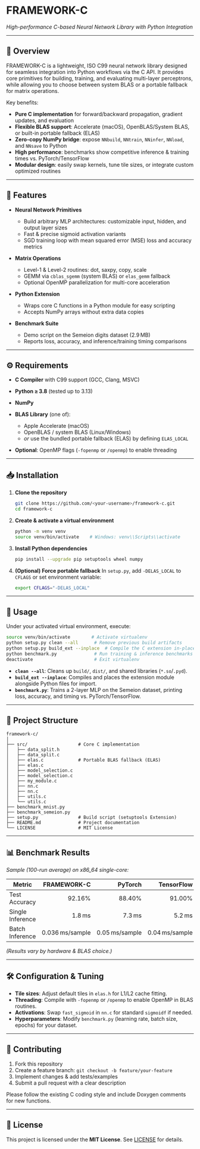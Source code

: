 # FRAMEWORK-C

*High-performance C-based Neural Network Library with Python Integration*

---

## 📖 Overview

FRAMEWORK-C is a lightweight, ISO C99 neural network library designed for seamless integration into Python workflows via the C API. It provides core primitives for building, training, and evaluating multi-layer perceptrons, while allowing you to choose between system BLAS or a portable fallback for matrix operations.

Key benefits:

* **Pure C implementation** for forward/backward propagation, gradient updates, and evaluation
* **Flexible BLAS support**: Accelerate (macOS), OpenBLAS/System BLAS, or built-in portable fallback (ELAS)
* **Zero-copy NumPy bridge**: expose `NNbuild`, `NNtrain`, `NNinfer`, `NNload`, and `NNsave` to Python
* **High performance**: benchmarks show competitive inference & training times vs. PyTorch/TensorFlow
* **Modular design**: easily swap kernels, tune tile sizes, or integrate custom optimized routines

---

## 🚀 Features

* **Neural Network Primitives**

  * Build arbitrary MLP architectures: customizable input, hidden, and output layer sizes
  * Fast & precise sigmoid activation variants
  * SGD training loop with mean squared error (MSE) loss and accuracy metrics

* **Matrix Operations**

  * Level-1 & Level-2 routines: dot, saxpy, copy, scale
  * GEMM via `cblas_sgemm` (system BLAS) or `elas_gemm` fallback
  * Optional OpenMP parallelization for multi-core acceleration

* **Python Extension**

  * Wraps core C functions in a Python module for easy scripting
  * Accepts NumPy arrays without extra data copies

* **Benchmark Suite**

  * Demo script on the Semeion digits dataset (2.9 MB)
  * Reports loss, accuracy, and inference/training timing comparisons

---

## ⚙️ Requirements

* **C Compiler** with C99 support (GCC, Clang, MSVC)
* **Python ≥ 3.8** (tested up to 3.13)
* **NumPy**
* **BLAS Library** (one of):

  * Apple Accelerate (macOS)
  * OpenBLAS / system BLAS (Linux/Windows)
  * *or* use the bundled portable fallback (ELAS) by defining `ELAS_LOCAL`
* **Optional**: OpenMP flags (`-fopenmp` or `/openmp`) to enable threading

---

## 📥 Installation

1. **Clone the repository**

   ```bash
   git clone https://github.com/<your-username>/framework-c.git
   cd framework-c
   ```
2. **Create & activate a virtual environment**

   ```bash
   python -m venv venv
   source venv/bin/activate    # Windows: venv\\Scripts\\activate
   ```
3. **Install Python dependencies**

   ```bash
   pip install --upgrade pip setuptools wheel numpy
   ```
4. **(Optional) Force portable fallback**
   In `setup.py`, add `-DELAS_LOCAL` to `CFLAGS` or set environment variable:

   ```bash
   export CFLAGS="-DELAS_LOCAL"
   ```

---

## 🔧 Usage

Under your activated virtual environment, execute:

```bash
source venv/bin/activate        # Activate virtualenv
python setup.py clean --all      # Remove previous build artifacts
python setup.py build_ext --inplace  # Compile the C extension in-place
python benchmark.py              # Run training & inference benchmarks
deactivate                       # Exit virtualenv
```

* **`clean --all`**: Cleans up `build/`, `dist/`, and shared libraries (`*.so`/`.pyd`).
* **`build_ext --inplace`**: Compiles and places the extension module alongside Python files for import.
* **`benchmark.py`**: Trains a 2-layer MLP on the Semeion dataset, printing loss, accuracy, and timing vs. PyTorch/TensorFlow.

---

## 📂 Project Structure

```
framework-c/
│                
├── src/                   # Core C implementation
│   ├── data_split.h
│   ├── data_split.c
│   ├── elas.c             # Portable BLAS fallback (ELAS)
│   ├── elas.c
│   ├── model_selection.c
│   ├── model_selection.c
│   ├── my_module.c
│   ├── nn.c
│   ├── nn.c
│   ├── utils.c
│   └── utils.c
├── benchmark_mnist.py      
├── benchmark_semeion.py 
├── setup.py               # Build script (setuptools Extension)
├── README.md              # Project documentation
└── LICENSE                # MIT License
```

---

## 📊 Benchmark Results

*Sample (100-run average) on x86\_64 single-core:*

| Metric           |     FRAMEWORK-C |        PyTorch |     TensorFlow |
| ---------------- | --------------: | -------------: | -------------: |
| Test Accuracy    |          92.16% |         88.40% |         91.00% |
| Single Inference |          1.8 ms |         7.3 ms |         5.2 ms |
| Batch Inference  | 0.036 ms/sample | 0.05 ms/sample | 0.04 ms/sample |

*(Results vary by hardware & BLAS choice.)*

---

## 🛠 Configuration & Tuning

* **Tile sizes**: Adjust default tiles in `elas.h` for L1/L2 cache fitting.
* **Threading**: Compile with `-fopenmp` or `/openmp` to enable OpenMP in BLAS routines.
* **Activations**: Swap `fast_sigmoid` in `nn.c` for standard `sigmoidf` if needed.
* **Hyperparameters**: Modify `benchmark.py` (learning rate, batch size, epochs) for your dataset.

---

## 🤝 Contributing

1. Fork this repository
2. Create a feature branch: `git checkout -b feature/your-feature`
3. Implement changes & add tests/examples
4. Submit a pull request with a clear description

Please follow the existing C coding style and include Doxygen comments for new functions.

---

## 📜 License

This project is licensed under the **MIT License**. See [LICENSE](LICENSE) for details.
